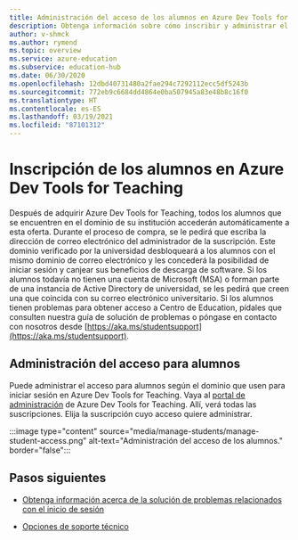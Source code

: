 ```yaml
---
title: Administración del acceso de los alumnos en Azure Dev Tools for Teaching
description: Obtenga información sobre cómo inscribir y administrar el acceso de los alumnos a Azure Dev Tools for Teaching.
author: v-shmck
ms.author: rymend
ms.topic: overview
ms.service: azure-education
ms.subservice: education-hub
ms.date: 06/30/2020
ms.openlocfilehash: 12dbd40731480a2fae294c7292112ecc5df5243b
ms.sourcegitcommit: 772eb9c6684dd4864e0ba507945a83e48b8c16f0
ms.translationtype: HT
ms.contentlocale: es-ES
ms.lasthandoff: 03/19/2021
ms.locfileid: "87101312"
---
```

# <a name="enrolling-students-in-azure-dev-tools-for-teaching"></a>Inscripción de los alumnos en Azure Dev Tools for Teaching
Después de adquirir Azure Dev Tools for Teaching, todos los alumnos que se encuentren en el dominio de su institución accederán automáticamente a esta oferta. Durante el proceso de compra, se le pedirá que escriba la dirección de correo electrónico del administrador de la suscripción. Este dominio verificado por la universidad desbloqueará a los alumnos con el mismo dominio de correo electrónico y les concederá la posibilidad de iniciar sesión y canjear sus beneficios de descarga de software. Si los alumnos todavía no tienen una cuenta de Microsoft (MSA) o forman parte de una instancia de Active Directory de universidad, se les pedirá que creen una que coincida con su correo electrónico universitario. Si los alumnos tienen problemas para obtener acceso a Centro de Education, pídales que consulten nuestra guía de solución de problemas o póngase en contacto con nosotros desde [https://aka.ms/studentsupport](https://aka.ms/studentsupport).

## <a name="managing-access-for-students"></a>Administración del acceso para alumnos
Puede administrar el acceso para alumnos según el dominio que usen para iniciar sesión en Azure Dev Tools for Teaching. Vaya al [portal de administración](https://azureforeducation.microsoft.com/en-us/account/Subscriptions) de Azure Dev Tools for Teaching. Allí, verá todas las suscripciones. Elija la suscripción cuyo acceso quiere administrar.

:::image type="content" source="media/manage-students/manage-student-access.png" alt-text="Administración del acceso de los alumnos." border="false":::

## <a name="next-steps"></a>Pasos siguientes   
- [Obtenga información acerca de la solución de problemas relacionados con el inicio de sesión](troubleshoot-login.md)

- [Opciones de soporte técnico](program-support.md)
